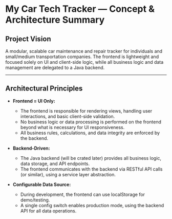 # My Car Tech Tracker — Concept & Architecture Summary

## Project Vision
A modular, scalable car maintenance and repair tracker for individuals and small/medium transportation companies. The frontend is lightweight and focused solely on UI and client-side logic, while all business logic and data management are delegated to a Java backend.

---

## Architectural Principles

- **Frontend = UI Only:**
  - The frontend is responsible for rendering views, handling user interactions, and basic client-side validation.
  - No business logic or data processing is performed on the frontend beyond what is necessary for UI responsiveness.
  - All business rules, calculations, and data integrity are enforced by the backend.

- **Backend-Driven:**
  - The Java backend (will be crated later) provides all business logic, data storage, and API endpoints.
  - The frontend communicates with the backend via RESTful API calls (or similar), using a service layer abstraction.


- **Configurable Data Source:**
  - During development, the frontend can use localStorage for demo/testing.
  - A single config switch enables production mode, using the backend API for all data operations.

